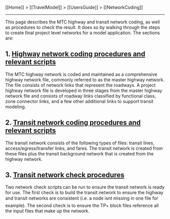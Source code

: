 [[Home]] > [[TravelModel]] > [[UsersGuide]] > [[NetworkCoding]]

***

This page describes the MTC highway and transit network coding, as well as procedures to check the result. It does so by walking through the steps to create final project level networks for a model application. The sections are:

## 1. [Highway network coding procedures and relevant scripts](HighwayNetworkCoding)

The MTC highway network is coded and maintained as a comprehensive highway network file, commonly referred to as the master highway network. The file consists of network links that represent the roadways. A project highway network file is developed in three stages from the master highway network file and consists of roadway links classified by functional class, zone connector links, and a few other additional links to support transit modeling.

## 2. [Transit network coding procedures and relevant scripts](TransitNetworkCoding)

The transit network consists of the following types of files: transit lines, access/egress/transfer links, and fares. The transit network is created from these files plus the transit background network that is created from the highway network.

## 3. [Transit network check procedures](TransitNetworkCheck)

Two network check scripts can be run to ensure the transit network is ready for use. The first check is to build the transit network to ensure the highway and transit networks are consistent (i.e. a node isnt missing in one file for example). The second check is to ensure the TP+ block files reference all the input files that make up the network.
